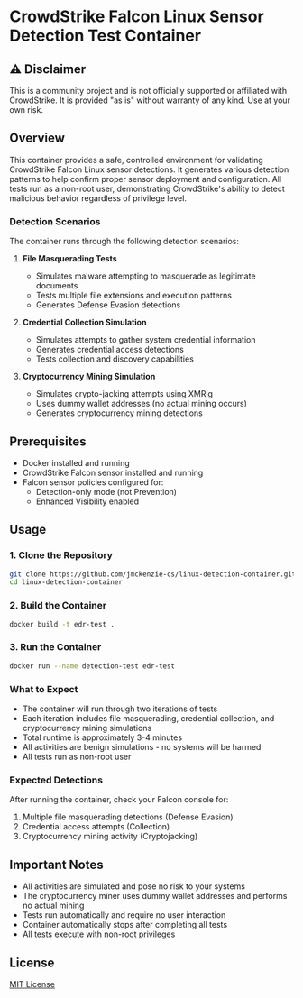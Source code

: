 # CrowdStrike Falcon Linux Sensor Detection Test Container

## ⚠️ Disclaimer
This is a community project and is not officially supported or affiliated with CrowdStrike. It is provided "as is" without warranty of any kind. Use at your own risk. 

## Overview
This container provides a safe, controlled environment for validating CrowdStrike Falcon Linux sensor detections. It generates various detection patterns to help confirm proper sensor deployment and configuration. All tests run as a non-root user, demonstrating CrowdStrike's ability to detect malicious behavior regardless of privilege level.

### Detection Scenarios
The container runs through the following detection scenarios:

1. **File Masquerading Tests**
   - Simulates malware attempting to masquerade as legitimate documents
   - Tests multiple file extensions and execution patterns
   - Generates Defense Evasion detections

2. **Credential Collection Simulation**
   - Simulates attempts to gather system credential information
   - Generates credential access detections
   - Tests collection and discovery capabilities

3. **Cryptocurrency Mining Simulation**
   - Simulates crypto-jacking attempts using XMRig
   - Uses dummy wallet addresses (no actual mining occurs)
   - Generates cryptocurrency mining detections

## Prerequisites

- Docker installed and running
- CrowdStrike Falcon sensor installed and running
- Falcon sensor policies configured for:
  - Detection-only mode (not Prevention)
  - Enhanced Visibility enabled

## Usage

### 1. Clone the Repository
```bash
git clone https://github.com/jmckenzie-cs/linux-detection-container.git
cd linux-detection-container
```

### 2. Build the Container
```bash
docker build -t edr-test .
```

### 3. Run the Container
```bash
docker run --name detection-test edr-test
```

### What to Expect
- The container will run through two iterations of tests
- Each iteration includes file masquerading, credential collection, and cryptocurrency mining simulations
- Total runtime is approximately 3-4 minutes
- All activities are benign simulations - no systems will be harmed
- All tests run as non-root user

### Expected Detections
After running the container, check your Falcon console for:
1. Multiple file masquerading detections (Defense Evasion)
2. Credential access attempts (Collection)
3. Cryptocurrency mining activity (Cryptojacking)

## Important Notes
- All activities are simulated and pose no risk to your systems
- The cryptocurrency miner uses dummy wallet addresses and performs no actual mining
- Tests run automatically and require no user interaction
- Container automatically stops after completing all tests
- All tests execute with non-root privileges

## License
[MIT License](LICENSE)
